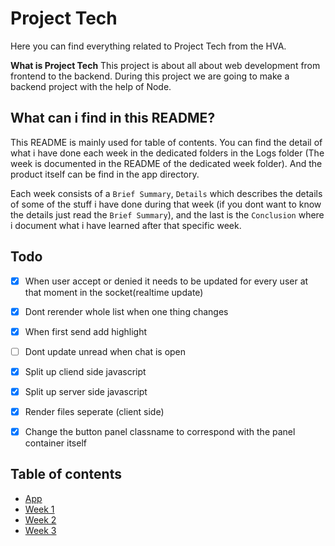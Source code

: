 # Project Tech
Here you can find everything related to Project Tech from the HVA. 

**What is Project Tech**
This project is about all about  web development from frontend to the backend. During this project we are going to make a backend project with the help of Node.

## What can i find in this README?
This README is mainly used for table of contents. You can find the detail of what i have done each week in the dedicated folders in the Logs folder (The week is documented in the README of the dedicated week folder). And the product itself can be find in the app directory. 

Each week consists of a `Brief Summary`, `Details` which describes the details of some of the stuff i have done during that week (if you dont want to know the details just read the `Brief Summary`), and the last is the `Conclusion` where i document what i have learned after that specific week.

## Todo
- [x] When user accept or denied it needs to be updated for every user at that moment in the socket(realtime update)
- [x] Dont rerender whole list when one thing changes
- [x] When first send add highlight
- [ ] Dont update unread when chat is open
- [x] Split up cliend side javascript
- [x] Split up server side javascript
- [x] Render files seperate (client side)
- [x] Change the button panel classname to correspond with the panel container itself


## Table of contents
* [App](http://google.com)
* [Week 1](http://google.com)
* [Week 2](http://google.com)
* [Week 3](http://google.com)